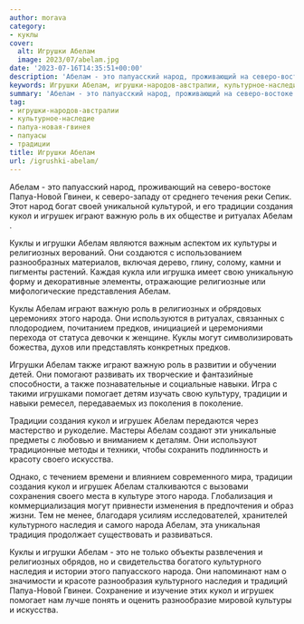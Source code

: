 ```yaml
---
author: morava
category:
- куклы
cover:
  alt: Игрушки Абелам
  image: 2023/07/abelam.jpg
date: '2023-07-16T14:35:51+00:00'
description: 'Абелам - это папуасский народ, проживающий на северо-востоке Папуа-Новой Гвинеи, к северо-западу от среднего течения реки Сепик. Этот народ богат своей...'
keywords: Игрушки Абелам, игрушки-народов-австралии, культурное-наследие, папуа-новая-гвинея, папуасы, традиции, абелам, кукол, игрушек, куклы, народа, создания, играют, важную, роль, игрушки, религиозных, культурного, наследия, это
summary: 'Абелам - это папуасский народ, проживающий на северо-востоке Папуа-Новой Гвинеи, к северо-западу от среднего течения реки Сепик. Этот народ богат своей...'
tag:
- игрушки-народов-австралии
- культурное-наследие
- папуа-новая-гвинея
- папуасы
- традиции
title: Игрушки Абелам
url: /igrushki-abelam/
---
```


Абелам \- это папуасский народ, проживающий на северо-востоке Папуа-Новой Гвинеи, к северо-западу от среднего течения реки Сепик. Этот народ богат своей уникальной культурой, и его традиции создания кукол и игрушек играют важную роль в их обществе и ритуалах Абелам .

Куклы и игрушки Абелам являются важным аспектом их культуры и религиозных верований. Они создаются с использованием разнообразных материалов, включая дерево, глину, солому, камни и пигменты растений. Каждая кукла или игрушка имеет свою уникальную форму и декоративные элементы, отражающие религиозные или мифологические представления Абелам.

Куклы Абелам играют важную роль в религиозных и обрядовых церемониях этого народа. Они используются в ритуалах, связанных с плодородием, почитанием предков, инициацией и церемониями перехода от статуса девочки к женщине. Куклы могут символизировать божества, духов или представлять конкретных предков.

Игрушки Абелам также играют важную роль в развитии и обучении детей. Они помогают развивать их творческие и фантазийные способности, а также познавательные и социальные навыки. Игра с такими игрушками помогает детям изучать свою культуру, традиции и навыки ремесел, передаваемых из поколения в поколение.

Традиции создания кукол и игрушек Абелам передаются через мастерство и рукоделие. Мастеры Абелам создают эти уникальные предметы с любовью и вниманием к деталям. Они используют традиционные методы и техники, чтобы сохранить подлинность и красоту своего искусства.

Однако, с течением времени и влиянием современного мира, традиции создания кукол и игрушек Абелам сталкиваются с вызовами сохранения своего места в культуре этого народа. Глобализация и коммерциализация могут привнести изменения в предпочтения и образ жизни. Тем не менее, благодаря усилиям исследователей, хранителей культурного наследия и самого народа Абелам, эта уникальная традиция продолжает существовать и развиваться.

Куклы и игрушки Абелам \- это не только объекты развлечения и религиозных обрядов, но и свидетельства богатого культурного наследия и истории этого папуасского народа. Они напоминают нам о значимости и красоте разнообразия культурного наследия и традиций Папуа-Новой Гвинеи. Сохранение и изучение этих кукол и игрушек помогает нам лучше понять и оценить разнообразие мировой культуры и искусства.
